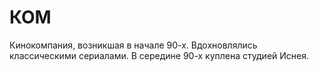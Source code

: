 # КОМ

Кинокомпания, возникшая в начале 90-х. Вдохновлялись классическими сериалами. В середине 90-х куплена студией Иснея.
 
